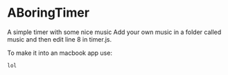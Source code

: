 # ABoringTimer
A simple timer with some nice music
Add your own music in a folder called music and then edit line 8 in timer.js.

To make it into an macbook app use:
```
lol
```
